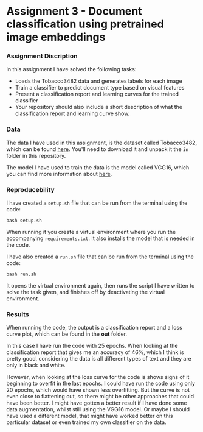 # Assignment 3 - Document classification using pretrained image embeddings

### Assignment Discription
In this assignment I have solved the following tasks:
- Loads the Tobacco3482 data and generates labels for each image
- Train a classifier to predict document type based on visual features
- Present a classification report and learning curves for the trained classifier
- Your repository should also include a short description of what the classification report and learning curve show.

### Data
The data I have used in this assignment, is the dataset called Tobacco3482, which can be found [here](https://www.kaggle.com/datasets/patrickaudriaz/tobacco3482jpg?resource=download). You'll need to download it and unpack it the ```in``` folder in this repository. 

The model I have used to train the data is the model called VGG16, which you can find more information about [here](https://www.geeksforgeeks.org/vgg-16-cnn-model/).

### Reproducebility 
I have created a ```setup.sh``` file that can be run from the terminal using the code: 
```
bash setup.sh
``` 
When running it you create a virtual environment where you run the accompanying ```requirements.txt```. It also installs the model that is needed in the code.

I have also created a ```run.sh``` file that can be run from the terminal using the code:
```
bash run.sh
```
It opens the virtual environment again, then runs the script I have written to solve the task given, and finishes off by deactivating the virtual environment.

### Results
When running the code, the output is a classification report and a loss curve plot, which can be found in the **out** folder.

In this case I have run the code with 25 epochs. When looking at the classification report that gives me an accuracy of 46%, which I think is pretty good, considering the data is all different types of text and they are only in black and white.

However, when looking at the loss curve for the code is shows signs of it beginning to overfit in the last epochs. I could have run the code using only 20 epochs, which would have shown less overfitting. But the curve is not even close to flattening out, so there might be other approaches that could have been better. I might have gotten a better result if I have done some data augmentation, whilst still using the VGG16 model. Or maybe I should have used a different model, that might have worked better on this particular dataset or even trained my own classifier on the data.
